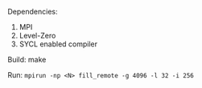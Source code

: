 Dependencies:
  1. MPI
  2. Level-Zero
  3. SYCL enabled compiler

Build:
  make

Run:
  ```mpirun -np <N> fill_remote -g 4096 -l 32 -i 256```
